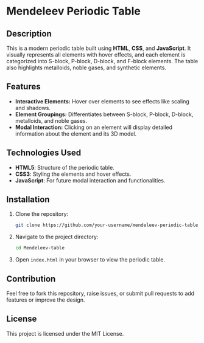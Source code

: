 # Mendeleev Periodic Table

   ## Description
   
   This is a modern periodic table built using **HTML**, **CSS**, and **JavaScript**. It visually represents all elements with hover effects, and each element is categorized into S-block, P-block, D-block, and F-block elements. The table also highlights metalloids, noble gases, and synthetic elements.
   
   ## Features
   
   - **Interactive Elements:** Hover over elements to see effects like scaling and shadows.
   - **Element Groupings:** Differentiates between S-block, P-block, D-block, metalloids, and noble gases.
   - **Modal Interaction:** Clicking on an element will display detailed information about the element and its 3D model.
   
   ## Technologies Used
   
   - **HTML5**: Structure of the periodic table.
   - **CSS3**: Styling the elements and hover effects.
   - **JavaScript**: For future modal interaction and functionalities.
   
   ## Installation
   
   1. Clone the repository:
      ```bash
      git clone https://github.com/your-username/mendeleev-periodic-table.git
      ```
      
   2. Navigate to the project directory:
      ```bash
      cd Mendeleev-table
      ```
      
   3. Open `index.html` in your browser to view the periodic table.
   
   ## Contribution
   
   Feel free to fork this repository, raise issues, or submit pull requests to add features or improve the design.
   
   ## License
   
   This project is licensed under the MIT License.






